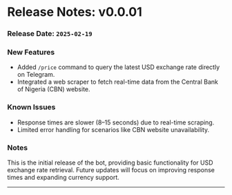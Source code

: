 
# **Release Notes: v0.0.01**  
### **Release Date**: `2025-02-19`

### **New Features**  
- Added `/price` command to query the latest USD exchange rate directly on Telegram.  
- Integrated a web scraper to fetch real-time data from the Central Bank of Nigeria (CBN) website.

### **Known Issues**  
- Response times are slower (8–15 seconds) due to real-time scraping.  
- Limited error handling for scenarios like CBN website unavailability.

### **Notes**  
This is the initial release of the bot, providing basic functionality for USD exchange rate retrieval. Future updates will focus on improving response times and expanding currency support.

---

